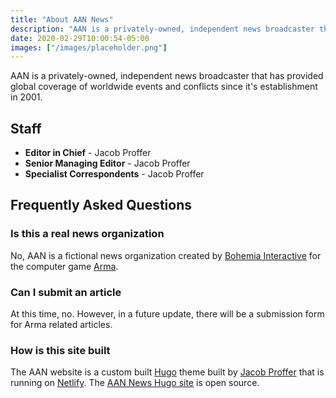 ```yaml
---
title: "About AAN News"
description: "AAN is a privately-owned, independent news broadcaster that provides global coverage of worldwide events and conflicts."
date: 2020-02-29T10:00:54-05:00
images: ["/images/placeholder.png"]
---
```


AAN is a privately-owned, independent news broadcaster that has provided global coverage of worldwide events and conflicts since it's establishment in 2001.

## Staff

- **Editor in Chief** - Jacob Proffer
- **Senior Managing Editor** - Jacob Proffer
- **Specialist Correspondents** - Jacob Proffer


## Frequently Asked Questions

### Is this a real news organization

No, AAN is a fictional news organization created by [Bohemia Interactive](https://www.bohemia.net/) for the computer game [Arma](https://arma3.com/).

### Can I submit an article

At this time, no. However, in a future update, there will be a submission form for Arma related articles.

### How is this site built

The AAN website is a custom built [Hugo](https://gohugo.io/) theme built by [Jacob Proffer](https://proffer.dev/) that is running on [Netlify](https://www.netlify.com/). The [AAN News Hugo site](https://github.com/jacobproffer/aan-world-news) is open source.
